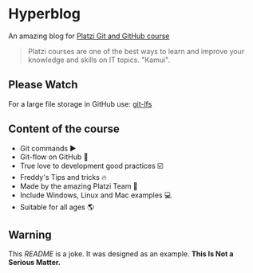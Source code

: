 # Hyperblog

An amazing blog for [Platzi Git and GitHub course](https://platzi.com/cursos/git-github/)
> Platzi courses are one of the best ways to learn and improve your knowledge and skills on IT topics.
>"Kamui".

## Please Watch

For a large file storage in GitHub use:
[git-lfs](https://git-lfs.github.com/)

## Content of the course

* Git commands ▶️
* Git-flow on GitHub 🚀
* True love to development good practices ☑️
* Freddy's Tips and tricks 🔥
* Made by the amazing Platzi Team 💚
* Include Windows, Linux and Mac examples 💻
* Suitable for all ages 🌎

## Warning

This *README* is a joke. It was designed as an example. **This Is Not a Serious Matter.**
